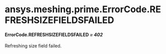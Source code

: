 <a id="ansys-meshing-prime-errorcode-refreshsizefieldsfailed"></a>

# ansys.meshing.prime.ErrorCode.REFRESHSIZEFIELDSFAILED

<a id="ansys.meshing.prime.ErrorCode.REFRESHSIZEFIELDSFAILED"></a>

#### ErrorCode.REFRESHSIZEFIELDSFAILED *= 402*

Refreshing size field failed.

<!-- !! processed by numpydoc !! -->
